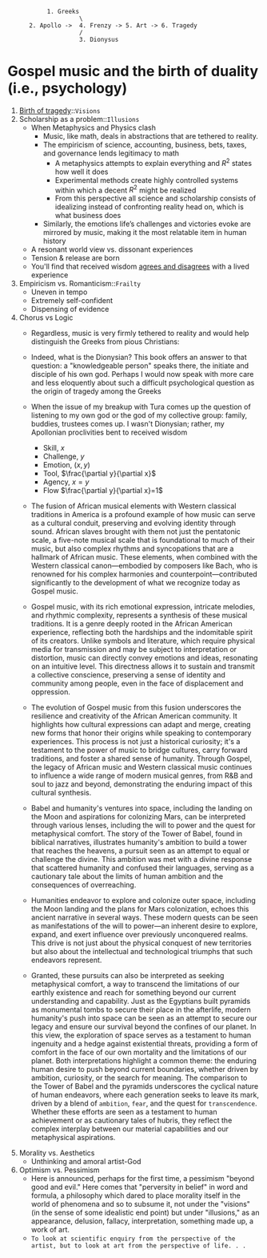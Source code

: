               1. Greeks
                        \
          2. Apollo ->  4. Frenzy -> 5. Art -> 6. Tragedy 
                        /
                        3. Dionysus
                             
# Gospel music and the birth of duality (i.e., psychology)

1. [Birth of tragedy](https://en.wikisource.org/wiki/An_Attempt_at_Self-Criticism)::`Visions`
2. Scholarship as a problem::`Illusions`
   - When Metaphysics and Physics clash
       - Music, like math, deals in abstractions that are tethered to reality.
       - The empiricism of science, accounting, business, bets, taxes, and governance lends legitimacy to math
           - A metaphysics attempts to explain everything and $R^2$ states how well it does
           - Experimental methods create highly controlled systems within which a decent $R^2$ might be realized
           - From this perspective all science and scholarship consists of idealizing instead of confronting reality head on, which is what business does
       - Similarly, the emotions life’s challenges and victories evoke are mirrored by music, making it the most relatable item in human history
   - A resonant world view vs. dissonant experiences
   - Tension & release are born
   - You'll find that received wisdom [agrees and disagrees](https://github.com/abikesa/journal/tree/main?tab=readme-ov-file) with a lived experience
3. Empiricism vs. Romanticism::`Frailty`  
   - Uneven in tempo
   - Extremely self-confident
   - Dispensing of evidence
4. Chorus vs Logic
   - Regardless, music is very firmly tethered to reality and would help distinguish the Greeks from pious Christians:
   - Indeed, what is the Dionysian? This book offers an answer to that question: a "knowledgeable person" speaks there, the initiate and disciple of his own god. Perhaps I would now speak with more care and less eloquently about such a difficult psychological question as the origin of tragedy among the Greeks
   - When the issue of my breakup with Tura comes up the question of listening to my own god or the god of my collective group: family, buddies, trustees comes up. I wasn't Dionysian; rather, my Apollonian proclivities bent to received wisdom
      - Skill, $x$
      - Challenge, $y$
      - Emotion, $(x, y)$
      - Tool, $\frac{\partial y}{\partial x}$
      - Agency, $x=y$
      - Flow $\frac{\partial y}{\partial x}=1$
   - The fusion of African musical elements with Western classical traditions in America is a profound example of how music can serve as a cultural conduit, preserving and evolving identity through sound. African slaves brought with them not just the pentatonic scale, a five-note musical scale that is foundational to much of their music, but also complex rhythms and syncopations that are a hallmark of African music. These elements, when combined with the Western classical canon—embodied by composers like Bach, who is renowned for his complex harmonies and counterpoint—contributed significantly to the development of what we recognize today as Gospel music. 

   - Gospel music, with its rich emotional expression, intricate melodies, and rhythmic complexity, represents a synthesis of these musical traditions. It is a genre deeply rooted in the African American experience, reflecting both the hardships and the indomitable spirit of its creators. Unlike symbols and literature, which require physical media for transmission and may be subject to interpretation or distortion, music can directly convey emotions and ideas, resonating on an intuitive level. This directness allows it to sustain and transmit a collective conscience, preserving a sense of identity and community among people, even in the face of displacement and oppression.

   - The evolution of Gospel music from this fusion underscores the resilience and creativity of the African American community. It highlights how cultural expressions can adapt and merge, creating new forms that honor their origins while speaking to contemporary experiences. This process is not just a historical curiosity; it's a testament to the power of music to bridge cultures, carry forward traditions, and foster a shared sense of humanity. Through Gospel, the legacy of African music and Western classical music continues to influence a wide range of modern musical genres, from R&B and soul to jazz and beyond, demonstrating the enduring impact of this cultural synthesis.
   - Babel and humanity's ventures into space, including the landing on the Moon and aspirations for colonizing Mars, can be interpreted through various lenses, including the will to power and the quest for metaphysical comfort. The story of the Tower of Babel, found in biblical narratives, illustrates humanity's ambition to build a tower that reaches the heavens, a pursuit seen as an attempt to equal or challenge the divine. This ambition was met with a divine response that scattered humanity and confused their languages, serving as a cautionary tale about the limits of human ambition and the consequences of overreaching.
   - Humanities endeavor to explore and colonize outer space, including the Moon landing and the plans for Mars colonization, echoes this ancient narrative in several ways. These modern quests can be seen as manifestations of the will to power—an inherent desire to explore, expand, and exert influence over previously unconquered realms. This drive is not just about the physical conquest of new territories but also about the intellectual and technological triumphs that such endeavors represent.
   - Granted, these pursuits can also be interpreted as seeking metaphysical comfort, a way to transcend the limitations of our earthly existence and reach for something beyond our current understanding and capability. Just as the Egyptians built pyramids as monumental tombs to secure their place in the afterlife, modern humanity's push into space can be seen as an attempt to secure our legacy and ensure our survival beyond the confines of our planet. In this view, the exploration of space serves as a testament to human ingenuity and a hedge against existential threats, providing a form of comfort in the face of our own mortality and the limitations of our planet. Both interpretations highlight a common theme: the enduring human desire to push beyond current boundaries, whether driven by ambition, curiosity, or the search for meaning. The comparison to the Tower of Babel and the pyramids underscores the cyclical nature of human endeavors, where each generation seeks to leave its mark, driven by a blend of `ambition`, `fear`, and the quest for `transcendence`. Whether these efforts are seen as a testament to human achievement or as cautionary tales of hubris, they reflect the complex interplay between our material capabilities and our metaphysical aspirations.
5. Morality vs. Aesthetics
   - Unthinking and amoral artist-God
6. Optimism vs. Pessimism
   - Here is announced, perhaps for the first time, a pessimism "beyond good and evil." Here comes that "perversity in belief" in word and formula, a philosophy which dared to place morality itself in the world of phenomena and so to subsume it, not under the "visions" (in the sense of some idealistic end point) but under "illusions," as an appearance, delusion, fallacy, interpretation, something made up, a work of art.
   - `To look at scientific enquiry from the perspective of the artist, but to look at art from the perspective of life. . . `







